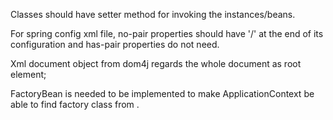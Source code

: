 Classes should have setter method for invoking the instances/beans.  

For spring config xml file, no-pair properties should have '/' at the end of its configuration and has-pair properties do not need.  

Xml document object from dom4j regards the whole document as root element;

FactoryBean is needed to be implemented to make ApplicationContext be able to find factory class from <bean id class>.  

